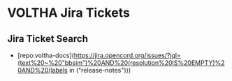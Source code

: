 VOLTHA Jira Tickets
===================

Jira Ticket Search
------------------

- [repo:voltha-docs](https://jira.opencord.org/issues/?jql=(text%20~%20"bbsim")%20AND%20(resolution%20IS%20EMPTY)%20AND%20(labels in ("release-notes")))
